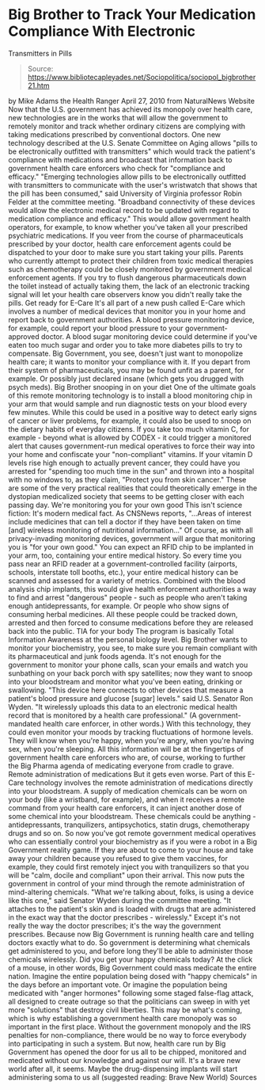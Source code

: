 # Big Brother to Track Your Medication Compliance With Electronic 
Transmitters in Pills

> Source: https://www.bibliotecapleyades.net/Sociopolitica/sociopol_bigbrother21.htm

by Mike Adams
the Health Ranger
April 27, 2010
from
NaturalNews Website
Now that the U.S. government has achieved its monopoly over health care, new
technologies are in the works that will allow the government to remotely
monitor and track whether ordinary citizens are complying with taking
medications prescribed by conventional doctors.
One new technology described at the U.S. Senate
Committee on Aging allows "pills to be electronically outfitted with
transmitters" which would track the patient's compliance with medications
and broadcast that information back to government health care enforcers who
check for "compliance and efficacy."
"Emerging technologies allow pills to be
electronically outfitted with transmitters to communicate with the
user's wristwatch that shows that the pill has been consumed," said
University of Virginia professor Robin Felder at the committee meeting.
"Broadband connectivity of these devices would allow the electronic
medical record to be updated with regard to medication compliance and
efficacy."
This would allow government health operators,
for example, to know whether you've taken all your prescribed psychiatric
medications.
If you veer from the course of pharmaceuticals prescribed by
your doctor, health care enforcement agents could be dispatched to your door
to make sure you start taking your pills.
Parents who currently attempt to protect their children from toxic medical
therapies such as chemotherapy could be closely monitored by government
medical enforcement agents.
If you try to flush dangerous pharmaceuticals
down the toilet instead of actually taking them, the lack of an electronic
tracking signal will let your health care observers know you didn't really
take the pills.
Get ready for E-Care
It's all part of a new push called
E-Care which involves a number of medical
devices that monitor you in your home and report back to government
authorities.
A blood pressure monitoring device, for example,
could report your blood pressure to your government-approved doctor. A blood
sugar monitoring device could determine if you've eaten too much sugar and
order you to take more diabetes pills to try to compensate.
Big Government, you see, doesn't just want to monopolize health care; it
wants to monitor your compliance with it. If you depart from their system of
pharmaceuticals, you may be found unfit as a parent, for example.
Or
possibly just declared insane (which gets you drugged with psych meds).
Big Brother snooping
in on your diet
One of the ultimate goals of this remote monitoring technology is to install
a blood monitoring chip in your arm that would sample and run diagnostic
tests on your blood every few minutes. While this could be used in a
positive way to detect early signs of cancer or liver problems, for example,
it could also be used to snoop on the dietary habits of everyday citizens.
If you take too much vitamin C, for example - beyond what is allowed by
CODEX - it could trigger a monitored alert that causes government-run
medical operatives to force their way into your home and confiscate your
"non-compliant" vitamins.
If your vitamin D levels rise high enough to actually prevent cancer, they
could have you arrested for "spending too much time in the sun" and thrown
into a hospital with no windows to, as they claim, "Protect you from skin
cancer."
These are some of the very practical realities that could theoretically
emerge in the dystopian medicalized society that seems to be getting closer
with each passing day.
We're monitoring you
for your own good
This isn't science fiction: It's modern medical fact.
As CNSNews reports,
"...Areas of interest include medicines that can tell a doctor if they have
been taken on time [and] wireless monitoring of nutritional information..."
Of course, as with all privacy-invading monitoring devices, government will
argue that monitoring you is "for your own good."
You can expect an
RFID
chip to be implanted in your arm, too, containing your entire medical
history. So every time you pass near an RFID reader at a
government-controlled facility (airports, schools, interstate toll booths,
etc.), your entire medical history can be scanned and assessed for a variety
of metrics.
Combined with the blood analysis chip implants, this would give health
enforcement authorities a way to find and arrest "dangerous" people - such
as people who aren't taking enough antidepressants, for example. Or people
who show signs of consuming herbal medicines.
All these people could be
tracked down, arrested and then forced to consume medications before they
are released back into the public.
TIA for your body
The program is basically
Total Information Awareness at the personal biology
level. Big Brother wants to monitor your biochemistry, you see, to make sure
you remain compliant with its pharmaceutical and junk foods agenda.
It's not enough for the government to monitor your phone calls, scan your
emails and watch you sunbathing on your back porch with spy satellites; now
they want to snoop into your bloodstream and monitor what you've been
eating, drinking or swallowing.
"This device here connects to other devices that measure a patient's blood
pressure and glucose [sugar] levels." said U.S. Senator Ron Wyden.
"It
wirelessly uploads this data to an electronic medical health record that is
monitored by a health care professional." (A government-mandated health care
enforcer, in other words.)
With this technology, they could even monitor your moods by tracking
fluctuations of hormone levels.
They will know when you're happy, when
you're angry, when you're having sex, when you're sleeping. All this
information will be at the fingertips of government health care enforcers
who are, of course, working to further the
Big Pharma agenda of medicating
everyone from cradle to grave.
Remote administration of medications
But it gets even worse.
Part of this E-Care technology involves the
remote
administration of medications directly into your bloodstream. A supply of
medication chemicals can be worn on your body (like a wristband, for
example), and when it receives a remote command from your health care
enforcers, it can inject another dose of some chemical into your
bloodstream.
These chemicals could be anything - antidepressants, tranquilizers, antipsychotics, statin drugs, chemotherapy drugs and so on. So now you've
got remote government medical operatives who can essentially control your
biochemistry as if you were a robot in a Big Government reality game.
If they are about to come to your house and take away your children because
you refused to give them vaccines, for example, they could first remotely
inject you with tranquilizers so that you will be "calm, docile and
compliant" upon their arrival.
This now puts the government in control of your mind through the remote
administration of mind-altering chemicals.
"What we're talking about, folks, is using a device like this one," said
Senator Wyden during the committee meeting. "It attaches to the patient's
skin and is loaded with drugs that are administered in the exact way that
the doctor prescribes - wirelessly."
Except it's not really the way the doctor prescribes; it's the way the
government prescribes.
Because now Big Government is running health care and
telling doctors exactly what to do. So government is determining what
chemicals get administered to you, and before long they'll be able to
administer those chemicals wirelessly.
Did you get your happy
chemicals today?
At the click of a mouse, in other words, Big Government could mass medicate
the entire nation.
Imagine the entire population being dosed with "happy
chemicals" in the days before an important vote. Or imagine the population
being medicated with "anger hormones" following some staged false-flag
attack, all designed to create outrage so that the politicians can sweep in
with yet more "solutions" that destroy civil liberties.
This may be what's coming, which is why establishing a government health
care monopoly was so important in the first place.
Without the government
monopoly and the IRS penalties for non-compliance, there would be no way to
force everybody into participating in such a system. But now, health care
run by Big Government has opened the door for us all to be chipped,
monitored and medicated without our knowledge and against our will.
It's a
brave new world after all, it seems.
Maybe the drug-dispensing
implants will start administering soma to us all (suggested reading:
Brave New World)
Sources
